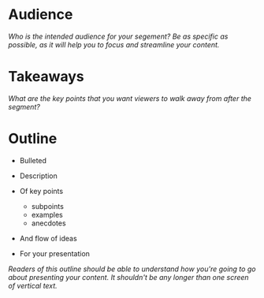 # Audience

_Who is the intended audience for your segement?_
_Be as specific as possible, as it will help you to focus and streamline your content._

# Takeaways

_What are the key points that you want viewers to walk away from after the segment?_

# Outline

* Bulleted
* Description
* Of key points

  * subpoints
  * examples
  * anecdotes

* And flow of ideas
* For your presentation

_Readers of this outline should be able to understand how you're going to go about presenting your content._
_It shouldn't be any longer than one screen of vertical text._
